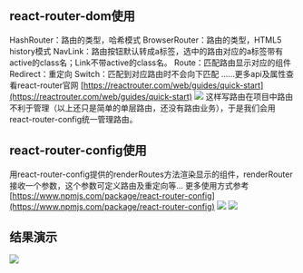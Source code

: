 ## react-router-dom使用
HashRouter：路由的类型，哈希模式
BrowserRouter：路由的类型，HTML5 history模式
NavLink：路由按钮默认转成a标签，选中的路由对应的a标签带有active的class名；Link不带active的class名。
Route：匹配路由显示对应的组件
Redirect：重定向
Switch：匹配到对应路由时不会向下匹配
……更多api及属性查看react-router官网
[https://reactrouter.com/web/guides/quick-start](https://reactrouter.com/web/guides/quick-start)
![](https://cdn.nlark.com/yuque/0/2021/png/2779910/1628840399819-e82ca71e-3526-413b-b482-c938cdb6c384.png#clientId=ua9f979b2-3581-4&from=paste&id=u5f839e04&originHeight=555&originWidth=400&originalType=url&ratio=1&rotation=0&showTitle=false&status=done&style=none&taskId=u05a9468b-efcf-459e-bc05-67f5f6fa98a&title=)
这样写路由在项目中路由不利于管理（以上还只是简单的单层路由，还没有路由业务），于是我们会用 react-router-config统一管理路由。
## react-router-config使用
用react-router-config提供的renderRoutes方法渲染显示的组件，renderRouter接收一个参数，这个参数可定义路由及重定向等…
更多使用方式参考
[https://www.npmjs.com/package/react-router-config](https://www.npmjs.com/package/react-router-config)
![](https://cdn.nlark.com/yuque/0/2021/png/2779910/1628840399498-8f84503f-a7e6-4305-9497-819ed0fb06a0.png#clientId=ua9f979b2-3581-4&from=paste&id=u84234694&originHeight=418&originWidth=491&originalType=url&ratio=1&rotation=0&showTitle=false&status=done&style=none&taskId=u7de96b20-d736-46aa-b0b1-4b29fccb499&title=)
![](https://cdn.nlark.com/yuque/0/2021/png/2779910/1628840399506-c62d4a8b-93db-4347-91cd-6ebc85709dac.png#clientId=ua9f979b2-3581-4&from=paste&id=ua9928495&originHeight=523&originWidth=429&originalType=url&ratio=1&rotation=0&showTitle=false&status=done&style=none&taskId=ua85e5c53-1f38-416d-b772-f9a12c0d1c2&title=)
## 结果演示
![](https://cdn.nlark.com/yuque/0/2021/gif/2779910/1628840400155-d92b9b18-4085-42eb-861c-6b161e717a2e.gif#clientId=ua9f979b2-3581-4&from=paste&id=u14bf30b1&originHeight=250&originWidth=594&originalType=url&ratio=1&rotation=0&showTitle=false&status=done&style=none&taskId=ub553a576-a3d0-440e-adea-35cc347ed52&title=)
